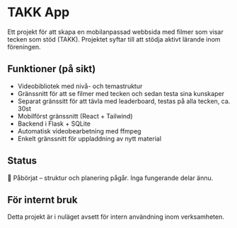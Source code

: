 # TAKK App

Ett projekt för att skapa en mobilanpassad webbsida med filmer som visar tecken som stöd (TAKK). Projektet syftar till att stödja aktivt lärande inom föreningen.

## Funktioner (på sikt)

- Videobibliotek med nivå- och temastruktur
- Gränssnitt för att se filmer med tecken och sedan testa sina kunskaper
- Separat gränssitt för att tävla med leaderboard, testas på alla tecken, ca. 30st
- Mobilförst gränssnitt (React + Tailwind)
- Backend i Flask + SQLite
- Automatisk videobearbetning med ffmpeg
- Enkelt gränssnitt för uppladdning av nytt material

## Status

🔧 Påbörjat – struktur och planering pågår. Inga fungerande delar ännu.

## För internt bruk

Detta projekt är i nuläget avsett för intern användning inom verksamheten.
